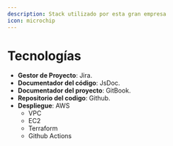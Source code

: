 ```yaml
---
description: Stack utilizado por esta gran empresa
icon: microchip
---
```


# Tecnologías

* **Gestor de Proyecto**: Jira.
* **Documentador del código**: JsDoc.
* **Documentador del proyecto**: GitBook.
* **Repositorio del codigo**: Github.
* **Despliegue**: AWS
  * VPC
  * EC2
  * Terraform
  * Github Actions
